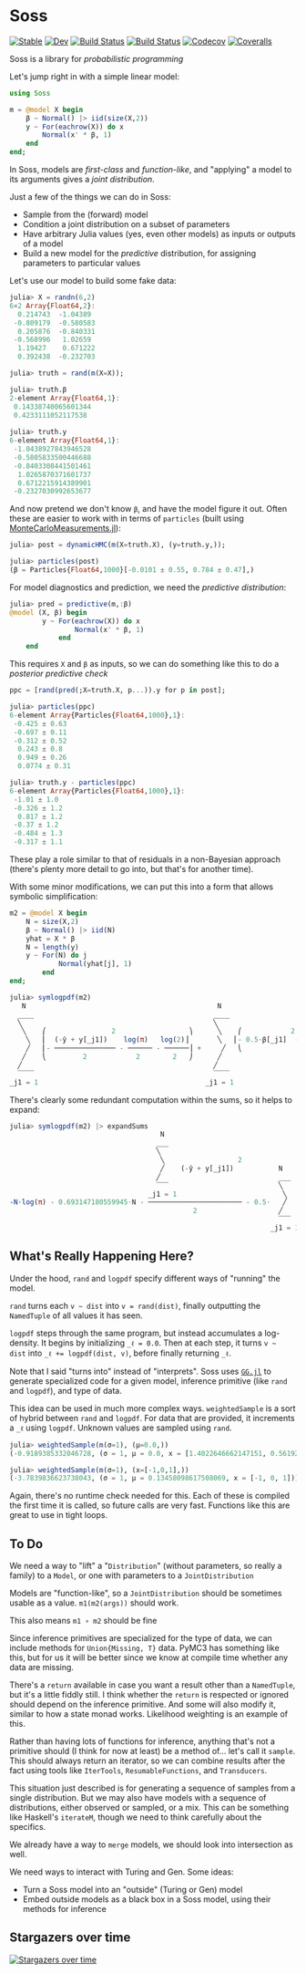 # Soss

[![Stable](https://img.shields.io/badge/docs-stable-blue.svg)](https://cscherrer.github.io/Soss.jl/stable)
[![Dev](https://img.shields.io/badge/docs-dev-blue.svg)](https://cscherrer.github.io/Soss.jl/dev)
[![Build Status](https://travis-ci.com/cscherrer/Soss.jl.svg?branch=master)](https://travis-ci.com/cscherrer/Soss.jl)
[![Build Status](https://ci.appveyor.com/api/projects/status/github/cscherrer/Soss.jl?svg=true)](https://ci.appveyor.com/project/cscherrer/Soss-jl)
[![Codecov](https://codecov.io/gh/cscherrer/Soss.jl/branch/master/graph/badge.svg)](https://codecov.io/gh/cscherrer/Soss.jl)
[![Coveralls](https://coveralls.io/repos/github/cscherrer/Soss.jl/badge.svg?branch=master)](https://coveralls.io/github/cscherrer/Soss.jl?branch=master)

Soss is a library for _probabilistic programming_

Let's jump right in with a simple linear model:

```julia
using Soss 

m = @model X begin
    β ~ Normal() |> iid(size(X,2))
    y ~ For(eachrow(X)) do x
        Normal(x' * β, 1)
    end
end;
```

In Soss, models are _first-class_ and _function-like_, and "applying" a model to its arguments gives a _joint distribution_.

Just a few of the things we can do in Soss:

- Sample from the (forward) model
- Condition a joint distribution on a subset of parameters
- Have arbitrary Julia values (yes, even other models) as inputs or outputs of a model
- Build a new model for the _predictive_ distribution, for assigning parameters to particular values

Let's use our model to build some fake data:
```julia
julia> X = randn(6,2)
6×2 Array{Float64,2}:
  0.214743  -1.04389 
 -0.809179  -0.580583
  0.205876  -0.840331
 -0.568996   1.02659 
  1.19427    0.671222
  0.392438  -0.232703

julia> truth = rand(m(X=X));

julia> truth.β
2-element Array{Float64,1}:
 0.14338740065601344
 0.4233111052117538 
 
julia> truth.y
6-element Array{Float64,1}:
 -1.0438927843946528
 -0.5805833500446688
 -0.8403308441501461
  1.0265870371601737
  0.6712215914389901
 -0.2327030992653677
```

And now pretend we don't know `β`, and have the model figure it out. 
Often these are easier to work with in terms of `particles` (built using [MonteCarloMeasurements.jl](https://github.com/baggepinnen/MonteCarloMeasurements.jl)):

```julia
julia> post = dynamicHMC(m(X=truth.X), (y=truth.y,));

julia> particles(post)
(β = Particles{Float64,1000}[-0.0101 ± 0.55, 0.784 ± 0.47],)
```

For model diagnostics and prediction, we need the _predictive distribution_:
```julia
julia> pred = predictive(m,:β)
@model (X, β) begin
        y ~ For(eachrow(X)) do x
                Normal(x' * β, 1)
            end
    end
```

This requires `X` and `β` as inputs, so we can do something like this to do a _posterior predictive check_

```julia
ppc = [rand(pred(;X=truth.X, p...)).y for p in post];

julia> particles(ppc)
6-element Array{Particles{Float64,1000},1}:
 -0.425 ± 0.63 
 -0.697 ± 0.11 
 -0.312 ± 0.52 
  0.243 ± 0.8  
  0.949 ± 0.26 
  0.0774 ± 0.31

julia> truth.y - particles(ppc)
6-element Array{Particles{Float64,1000},1}:
 -1.01 ± 1.0 
 -0.326 ± 1.2
  0.817 ± 1.2
 -0.37 ± 1.2 
 -0.484 ± 1.3
 -0.317 ± 1.1
```

These play a role similar to that of residuals in a non-Bayesian approach (there's plenty more detail to go into, but that's for another time).

With some minor modifications, we can put this into a form that allows symbolic simplification:
```julia
m2 = @model X begin
    N = size(X,2)
    β ~ Normal() |> iid(N)
    yhat = X * β
    N = length(y)
    y ~ For(N) do j
            Normal(yhat[j], 1)
        end
end;

julia> symlogpdf(m2)
   N                                               N                                                         
  ____                                            ____                                                       
  ╲                                               ╲                                                          
   ╲    ⎛                2                  ⎞      ╲    ⎛            2                       log(π)   log(2)⎞
    ╲   ⎜  (-ŷ + y[_j1])    log(π)   log(2)⎟       ╲   ⎜- 0.5⋅β[_j1]  - 0.693147180559945 - ────── + ──────⎟
    ╱   ⎜- ─────────────── - ────── - ──────⎟ +     ╱   ⎝                                      2        2   ⎠
   ╱    ⎝         2            2        2   ⎠      ╱                                                         
  ╱                                               ╱                                                          
  ‾‾‾‾                                            ‾‾‾‾                                                       
_j1 = 1                                         _j1 = 1                                                      
```

There's clearly some redundant computation within the sums, so it helps to expand:

```julia
julia> symlogpdf(m2) |> expandSums
                                     N                                         
                                    ___                                        
                                    ╲                                          
                                     ╲                  2                      
                                     ╱    (-ŷ + y[_j1])           N           
                                    ╱                             ___          
                                    ‾‾‾                           ╲            
                                  _j1 = 1                          ╲          2
-N⋅log(π) - 0.693147180559945⋅N - ─────────────────────── - 0.5⋅   ╱    β[_j1] 
                                             2                    ╱            
                                                                  ‾‾‾          
                                                                _j1 = 1        
```


## What's Really Happening Here?

Under the hood, `rand` and `logpdf` specify different ways of "running" the model.

 `rand`  turns each `v ~ dist` into `v = rand(dist)`, finally outputting the `NamedTuple` of all values it has seen.

`logpdf` steps through the same program, but instead accumulates a log-density. It begins by initializing `_ℓ = 0.0`. Then at each step, it turns `v ~ dist` into `_ℓ += logpdf(dist, v)`, before finally returning `_ℓ`.

Note that I said "turns into" instead of "interprets". Soss uses [`GG.jl`](https://github.com/thautwarm/GG.jl) to generate specialized code for a given model, inference primitive (like `rand` and `logpdf`), and type of data. 

This idea can be used in much more complex ways. `weightedSample` is a sort of hybrid between `rand` and `logpdf`. For data that are provided, it increments a `_ℓ` using `logpdf`. Unknown values are sampled using `rand`.

```julia
julia> weightedSample(m(σ=1), (μ=0.0,))
(-0.9189385332046728, (σ = 1, μ = 0.0, x = [1.4022646662147151, 0.5619286714811451, 1.0666556455847045]))

julia> weightedSample(m(σ=1), (x=[-1,0,1],))
(-3.7839836623738043, (σ = 1, μ = 0.13458098617508069, x = [-1, 0, 1]))
```

Again, there's no runtime check needed for this. Each of these is compiled the first time it is called, so future calls are very fast. Functions like this are great to use in tight loops.



## To Do

We need a way to "lift" a "`Distribution`" (without parameters, so really a family) to a `Model`, or one with parameters to a `JointDistribution`

Models are "function-like", so a `JointDistribution` should be sometimes usable as a value. `m1(m2(args))` should work.

This also means `m1 ∘ m2` should be fine

Since inference primitives are specialized for the type of data, we can include methods for `Union{Missing, T}` data. PyMC3 has something like this, but for us it will be better since we know at compile time whether any data are missing.

There's a `return` available in case you want a result other than a `NamedTuple`, but it's a little fiddly still. I think whether the `return` is respected or ignored should depend on the inference primitive. And some will also modify it, similar to how a state monad works. Likelihood weighting is an example of this.

Rather than having lots of functions for inference, anything that's not a primitive should (I think for now at least) be a method of... let's call it `sample`. This should always return an iterator, so we can combine results after the fact using tools like `IterTools`, `ResumableFunctions`, and `Transducers`.

This situation just described is for generating a sequence of samples from a single distribution. But we may also have models with a sequence of distributions, either observed or sampled, or a mix. This can be something like Haskell's `iterateM`, though we need to think carefully about the specifics.

We already have a way to `merge` models, we should look into intersection as well.

We need ways to interact with Turing and Gen. Some ideas:

- Turn a Soss model into an "outside" (Turing or Gen) model
- Embed outside models as a black box in a Soss model, using their methods for inference

## Stargazers over time

[![Stargazers over time](https://starchart.cc/cscherrer/Soss.jl.svg)](https://starchart.cc/cscherrer/Soss.jl)


